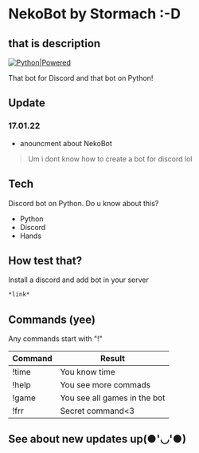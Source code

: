 # NekoBot by Stormach :-D
## that is description

[![Python|Powered](https://www.python.org/static/community_logos/python-powered-w-100x40.png)](https://github.com/NonStormach/Neko_bot/blob/main/)

That bot for Discord and that bot on Python!
## Update
### 17.01.22
- anouncment about NekoBot

> Um i dont know how to create a bot for discord lol
## Tech

Discord bot on Python. Do u know about this?
 - Python
 - Discord
 - Hands


## How test that?

Install a discord and add bot in your server

```sh
*link*
```

## Commands (yee)

Any commands start with "!"

| Command | Result |
| ------ | ------ |
| !time | You know time |
| !help | You see more commads |
|  !game | You see all games in the bot |
| !frr | Secret command<3 |
## See about new updates up(●'◡'●)

